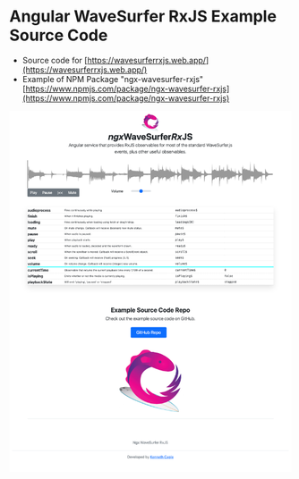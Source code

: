 # Angular WaveSurfer RxJS Example Source Code
- Source code for [https://wavesurferrxjs.web.app/](https://wavesurferrxjs.web.app/)
- Example of NPM Package "ngx-wavesurfer-rxjs" [https://www.npmjs.com/package/ngx-wavesurfer-rxjs](https://www.npmjs.com/package/ngx-wavesurfer-rxjs)

![NgxWavesurferRxjs Example Source Code](https://github.com/califken/ngx-wavesurfer-rxjs-example/blob/main/src/assets/wavesurferrxjsscreenshot.png?raw=true)
